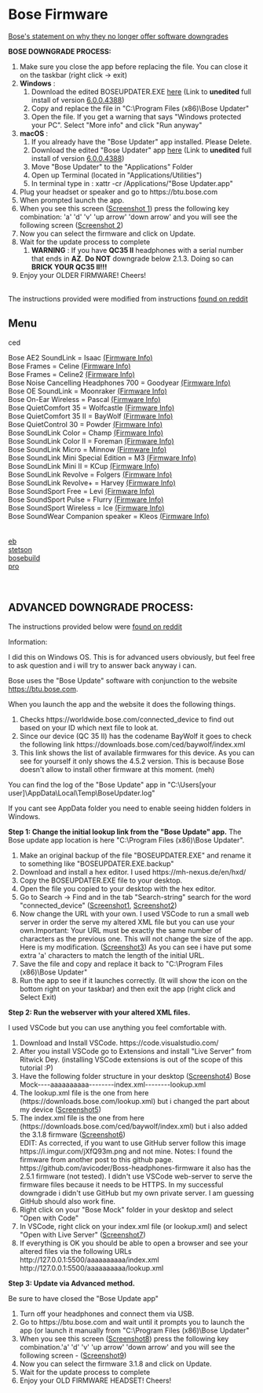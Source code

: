 # Bose Firmware

<a href="https://community.bose.com/t5/Portable-Archive/Upcoming-Changes-to-the-Bluetooth-Updater-Website/m-p/147819">Bose's statement on why they no longer offer software downgrades</a>

<b>BOSE DOWNGRADE PROCESS:</b> 
<ol>
  <li>Make sure you close the app before replacing the file. You can close it on the taskbar (right click -> exit)</li>
  <li><b>Windows</b> :
    <ol>
      <li>Download the edited BOSEUPDATER.EXE <a href="https://github.com/bosefirmware/ced/raw/master/BOSEUPDATER.EXE">here</a> (Link to <b>unedited</b> full install of version <a href="https://github.com/bosefirmware/ced/raw/master/BoseUpdaterInstaller_6.0.0.4388.exe">6.0.0.4388</a>)</li>
      <li>Copy and replace the file in "C:\Program Files (x86)\Bose Updater"</li>
      <li>Open the file. If you get a warning that says "Windows protected your PC". Select "More info" and click "Run anyway"</li>
    </ol>
  </li>  
  <li><b>macOS</b> :
    <ol>
      <li>If you already have the "Bose Updater" app installed. Please Delete.</li>
      <li>Download the edited "Bose Updater" app <a href="https://github.com/bosefirmware/ced/raw/master/Bose%20Updater.zip">here</a> (Link to <b>unedited</b> full install of version <a href="https://github.com/bosefirmware/ced/raw/master/BoseUpdater_6.0.0.4388.dmg">6.0.0.4388</a>)</li>
      <li>Move "Bose Updater" to the "Applications" Folder</li>
      <li>Open up Terminal (located in "Applications/Utilities")</li>
      <li>In terminal type in : xattr -cr /Applications/"Bose Updater.app"</li>
    </ol>
  </li>  
  <li>Plug your headset or speaker and go to https://btu.bose.com</li>
  <li>When prompted launch the app.</li>
  <li>When you see this screen (<a href="https://imgur.com/a/xGijdYC">Screenshot 1</a>) press the following key combination: 'a' 'd' 'v' 'up arrow' 'down arrow' and you will see the following screen (<a href="https://imgur.com/a/yTLalsc">Screenshot 2</a>)</li>
  <li>Now you can select the firmware and click on Update.</li>
  <li>Wait for the update process to complete
    <ol>
      <li><b>WARNING</b> : If you have <b>QC35 II</b> headphones with a serial number that ends in <b>AZ</b>. <b>Do NOT</b> downgrade below 2.1.3. Doing so can <b>BRICK YOUR QC35 II!!!</b></li>
    </ol>
  </li>
  <li>Enjoy your OLDER FIRMWARE! Cheers!</li>
</ol></br>
The instructions provided were modified from instructions <a href="https://www.reddit.com/r/bose/comments/ch6kxl/how_to_downgrade_your_bose_quietcomfort_35_ii/">found on reddit</a></br>

## Menu
ced

Bose AE2 SoundLink = Isaac <a href="https://github.com/bosefirmware/ced/blob/master/isaac/README.md">(Firmware Info)</a><br>
Bose Frames = Celine <a href="https://github.com/bosefirmware/ced/blob/master/celine/README.md">(Firmware Info)</a><br>
Bose Frames = Celine2 <a href="https://github.com/bosefirmware/ced/blob/master/celine2/README.md">(Firmware Info)</a><br>
Bose Noise Cancelling Headphones 700 = Goodyear <a href="https://github.com/bosefirmware/ced/blob/master/goodyear/README.md">(Firmware Info)</a><br>
Bose OE SoundLink = Moonraker <a href="https://github.com/bosefirmware/ced/blob/master/moonraker/README.md">(Firmware Info)</a><br>
Bose On-Ear Wireless = Pascal <a href="https://github.com/bosefirmware/ced/blob/master/pascal/README.md">(Firmware Info)</a><br>
Bose QuietComfort 35 = Wolfcastle <a href="https://github.com/bosefirmware/ced/blob/master/wolfcastle/README.md">(Firmware Info)</a><br>
Bose QuietComfort 35 II = BayWolf <a href="https://github.com/bosefirmware/ced/blob/master/baywolf/README.md">(Firmware Info)</a><br>
Bose QuietControl 30 = Powder <a href="https://github.com/bosefirmware/ced/blob/master/powder/README.md">(Firmware Info)</a><br>
Bose SoundLink Color = Champ <a href="https://github.com/bosefirmware/ced/blob/master/champ/README.md">(Firmware Info)</a><br>
Bose SoundLink Color II = Foreman <a href="https://github.com/bosefirmware/ced/blob/master/foreman/README.md">(Firmware Info)</a><br>
Bose SoundLink Micro = Minnow <a href="https://github.com/bosefirmware/ced/blob/master/minnow/README.md">(Firmware Info)</a><br>
Bose SoundLink Mini Special Edition = M3 <a href="https://github.com/bosefirmware/ced/blob/master/m3/README.md">(Firmware Info)</a><br>
Bose SoundLink Mini II = KCup <a href="https://github.com/bosefirmware/ced/blob/master/kcup/README.md">(Firmware Info)</a><br>
Bose SoundLink Revolve = Folgers <a href="https://github.com/bosefirmware/ced/blob/master/folgers/README.md">(Firmware Info)</a><br>
Bose SoundLink Revolve+ = Harvey <a href="https://github.com/bosefirmware/ced/blob/master/harvey/README.md">(Firmware Info)</a><br>
Bose SoundSport Free = Levi <a href="https://github.com/bosefirmware/ced/blob/master/levi/README.md">(Firmware Info)</a><br>
Bose SoundSport Pulse = Flurry <a href="https://github.com/bosefirmware/ced/blob/master/flurry/README.md">(Firmware Info)</a><br>
Bose SoundSport Wireless = Ice <a href="https://github.com/bosefirmware/ced/blob/master/ice/README.md">(Firmware Info)</a><br>
Bose SoundWear Companion speaker = Kleos <a href="https://github.com/bosefirmware/ced/blob/master/kleos/README.md">(Firmware Info)</a><br><br><br>
<a href="https://github.com/bosefirmware/eb">eb</a></br>
<a href="https://github.com/bosefirmware/stetson">stetson</a></br>
<a href="https://github.com/bosefirmware/bosebuild">bosebuild</a></br>
<a href="https://github.com/bosefirmware/pro">pro</a></br>
</br></br>
## ADVANCED DOWNGRADE PROCESS:

The instructions provided below were <a href="https://www.reddit.com/r/bose/comments/ch6kxl/how_to_downgrade_your_bose_quietcomfort_35_ii/">found on reddit</a></br>

Information:

I did this on Windows OS. This is for advanced users obviously, but feel free to ask question and i will try to answer back anyway i can.

Bose uses the "Bose Update" software with conjunction to the website https://btu.bose.com.

When you launch the app and the website it does the following things.
<ol>
  <li>Checks https://worldwide.bose.com/connected_device to find out based on your ID which next file to look at.</li>
  <li>Since our device (QC 35 II) has the codename BayWolf it goes to check the following link https://downloads.bose.com/ced/baywolf/index.xml</li>
  <li>This link shows the list of available firmwares for this device. As you can see for yourself it only shows the 4.5.2 version. This is because Bose doesn't allow to install other firmware at this moment. (meh)</li>
</ol>

You can find the log of the "Bose Update" app in "C:\Users\[your user]\AppData\Local\Temp\BoseUpdater.log"

If you cant see AppData folder you need to enable seeing hidden folders in Windows.

<b>Step 1: Change the initial lookup link from the "Bose Update" app.</b>
The Bose update app location is here "C:\Program Files (x86)\Bose Updater".
<ol>
  <li>Make an original backup of the file "BOSEUPDATER.EXE" and rename it to something like "BOSEUPDATER.EXE.backup"</li>
  <li>Download and install a hex editor. I used https://mh-nexus.de/en/hxd/</li>
  <li>Copy the BOSEUPDATER.EXE file to your desktop.</li>
  <li>Open the file you copied to your desktop with the hex editor.</li>
  <li>Go to Search -> Find and in the tab "Search-string" search for the word "connected_device" (<a href="https://imgur.com/a/tJpp6k6">Screenshot1</a>, <a href="https://imgur.com/a/KWJ7shb">Screenshot2</a>)</li>
  <li>Now change the URL with your own. I used VSCode to run a small web server in order the serve my altered XML file but you can use your own.Important: Your URL must be exactly the same number of characters as the previous one. This will not change the size of the app. Here is my modification. (<a href="https://imgur.com/a/4yrgwvw">Screenshot3</a>) As you can see i have put some extra 'a' characters to match the length of the initial URL.</li>
  <li>Save the file and copy and replace it back to "C:\Program Files (x86)\Bose Updater"</li>
  <li>Run the app to see if it launches correctly. (It will show the icon on the bottom right on your taskbar) and then exit the app (right click and Select Exit)</li>
</ol>

<b>Step 2: Run the webserver with your altered XML files.</b>

I used VSCode but you can use anything you feel comfortable with.
<ol>
  <li>Download and Install VSCode. https://code.visualstudio.com/</li>
  <li>After you install VSCode go to Extensions and install "Live Server" from Ritwick Dey. (installing VSCode extensions is out of the scope of this tutorial :P)</li>
  <li>Have the following folder structure in your desktop (<a href="https://imgur.com/a/exxkN6Q">Screenshot4</a>) Bose Mock----aaaaaaaaaa--------index.xml--------lookup.xml</li>
  <li>The lookup.xml file is the one from here (https://downloads.bose.com/lookup.xml) but i changed the part about my device (<a href="https://imgur.com/a/5gCMQgI">Screenshot5</a>)</li>
  <li>The index.xml file is the one from here (https://downloads.bose.com/ced/baywolf/index.xml) but i also added the 3.1.8 firmware (<a href="https://imgur.com/a/HmYzVUm">Screenshot6</a>) </br> EDIT: As corrected, if you want to use GitHub server follow this image https://i.imgur.com/jXfQ93m.png and not mine. Notes: I found the firmware from another post to this github page. https://github.com/avicoder/Boss-headphones-firmware it also has the 2.5.1 firmware (not tested). I didn't use VSCode web-server to serve the firmware files because it needs to be HTTPS. In my successful downgrade i didn't use GitHub but my own private server. I am guessing GitHub should also work fine.</li>
  <li>Right click on your "Bose Mock" folder in your desktop and select "Open with Code"</li>
  <li>In VSCode, right click on your index.xml file (or lookup.xml) and select "Open with Live Server" (<a href="https://imgur.com/a/Ab8dIXB">Screenshot7</a>)</li>
  <li>If everything is OK you should be able to open a browser and see your altered files via the following URLs http://127.0.0.1:5500/aaaaaaaaaa/index.xml http://127.0.0.1:5500/aaaaaaaaaa/lookup.xml</li>
</ol>

<b>Step 3: Update via Advanced method.</b>

Be sure to have closed the "Bose Update app"
<ol>
  <li>Turn off your headphones and connect them via USB.</li>
  <li>Go to https://btu.bose.com and wait until it prompts you to launch the app (or launch it manually from "C:\Program Files (x86)\Bose Updater"</li>
  <li>When you see this screen (<a href="https://imgur.com/a/xGijdYC">Screenshot8</a>) press the following key combination.'a' 'd' 'v' 'up arrow' 'down arrow' and you will see the following screen - (<a href="https://imgur.com/a/yTLalsc">Screenshot9</a>)</li>
  <li>Now you can select the firmware 3.1.8 and click on Update.</li>
  <li>Wait for the update process to complete</li>
  <li>Enjoy your OLD FIRMWARE HEADSET! Cheers!</li>
</ol>
